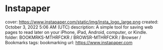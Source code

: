 # Instapaper

cover: https://www.instapaper.com/static/img/insta_logo_large.png
created: October 3, 2022 5:06 AM (UTC)
description: A simple tool for saving web pages to read later on your iPhone, iPad, Android, computer, or Kindle.
folder: BOOKMRKS-MTHRFCKR / BROWSR-MTHRFCKR / Browser / Bookmarks
tags: bookmarking
url: https://www.instapaper.com